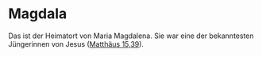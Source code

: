 # Magdala
Das ist der Heimatort von Maria Magdalena. Sie war eine der bekanntesten Jüngerinnen von Jesus ([Matthäus 15,39](https://www.bibleserver.com/LUT/Matth%C3%A4us15%2C39)).